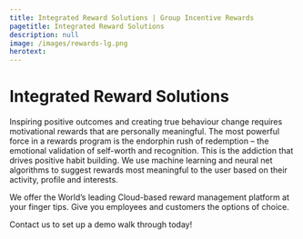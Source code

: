 ```yaml
---
title: Integrated Reward Solutions | Group Incentive Rewards
pagetitle: Integrated Reward Solutions
description: null
image: /images/rewards-lg.png
herotext:
---
```


# Integrated Reward Solutions

Inspiring positive outcomes and creating true behaviour change requires motivational rewards that are personally meaningful. The most powerful force in a rewards program is the endorphin rush of redemption – the emotional validation of self-worth and recognition. This is the addiction that drives positive habit building. We use machine learning and neural net algorithms to suggest rewards most meaningful to the user based on their activity, profile and interests. 

We offer the World’s leading Cloud-based reward management platform at your finger tips.  Give you employees and customers the options of choice.  

Contact us to set up a demo walk through today!